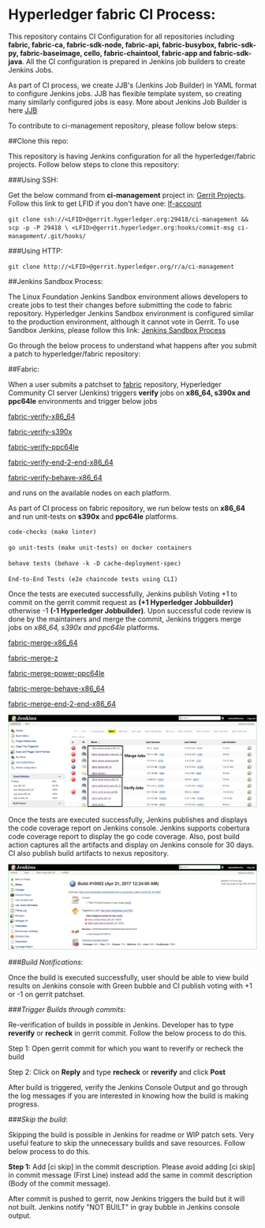 # Hyperledger fabric CI Process:

This repository contains CI Configuration for all repositories including **fabric, fabric-ca,
fabric-sdk-node, fabric-api,  fabric-busybox,  fabric-sdk-py,  fabric-baseimage, cello,
fabric-chaintool, fabric-app and  fabric-sdk-java**.
All the CI configuration is prepared in Jenkins job builders to create Jenkins Jobs.

As part of CI process, we create JJB's (Jenkins Job Builder) in YAML format to configure Jenkins jobs.
JJB has flexible template system, so creating many similarly configured jobs is easy.
More about Jenkins Job Builder is here [JJB](https://docs.openstack.org/infra/jenkins-job-builder/)

To contribute to ci-management repository, please follow below steps:

##Clone this repo:

This repository is having Jenkins configuration for all the hyperledger/fabric projects.
Follow below steps to clone this repository:

###Using SSH:

Get the below command from **ci-management** project in:
[Gerrit Projects](https://gerrit.hyperledger.org/r/#/admin/projects/).
Follow this link to get LFID if you don't have one:
[lf-account](http://hyperledger-fabric.readthedocs.io/en/latest/Gerrit/lf-account/)

`git clone ssh://<LFID>@gerrit.hyperledger.org:29418/ci-management && scp -p -P 29418 \
<LFID>@gerrit.hyperledger.org:hooks/commit-msg ci-management/.git/hooks/`

###Using HTTP:

`git clone http://<LFID>@gerrit.hyperledger.org/r/a/ci-management`

##Jenkins Sandbox Process:

The Linux Foundation Jenkins Sandbox environment allows developers to create jobs to test their
changes before submitting the code to fabric repository. Hyperledger Jenkins Sandbox environment
is configured similar to the production environment, although it cannot vote in Gerrit.
To use Sandbox Jenkins, please follow this link:
[Jenkins Sandbox Process](https://github.com/hyperledger/ci-management/blob/master/Sandbox_Setup.md)

Go through the below process to understand what happens after you submit a patch to
hyperledger/fabric repository:

##Fabric:

When a user submits a patchset to [fabric](https://gerrit.hyperledger.org/r/#/admin/projects/fabric)
repository, Hyperledger Community CI server (Jenkins) triggers **verify** jobs on
**x86_64, s390x and ppc64le** environments and trigger below jobs

[fabric-verify-x86_64](https://jenkins.hyperledger.org/view/fabric/job/fabric-verify-x86_64/)

[fabric-verify-s390x](https://jenkins.hyperledger.org/view/fabric/job/fabric-verify-z/)

[fabric-verify-ppc64le](https://jenkins.hyperledger.org/view/fabric/job/fabric-verify-power-ppc64le/)

[fabric-verify-end-2-end-x86_64](https://jenkins.hyperledger.org/view/fabric/job/fabric-verify-end-2-end-x86_64/)

[fabric-verify-behave-x86_64](https://jenkins.hyperledger.org/view/fabric/job/fabric-verify-behave-x86_64/)

and runs on the available nodes on each platform.

As part of CI process on fabric repository, we run below tests on **x86_64** and run unit-tests on
**s390x** and **ppc64le** platforms.

    code-checks (make linter)

    go unit-tests (make unit-tests) on docker containers

    behave tests (behave -k -D cache-deployment-spec)

    End-to-End Tests (e2e chaincode tests using CLI)

Once the tests are executed successfully, Jenkins publish Voting +1 to commit on the gerrit commit
request as **(+1 Hyperledger Jobbuilder)** otherwise -1 **(-1 Hyperledger Jobbuilder)**.
Upon successful code review is done by the maintainers and merge the commit, Jenkins triggers merge
jobs on *x86_64, s390x and ppc64le* platforms.

[fabric-merge-x86_64](https://jenkins.hyperledger.org/view/fabric/job/fabric-merge-x86_64/)

[fabric-merge-z](https://jenkins.hyperledger.org/view/fabric/job/fabric-merge-z/)

[fabric-merge-power-ppc64le](https://jenkins.hyperledger.org/view/fabric/job/fabric-merge-power-ppc64le/)

[fabric-merge-behave-x86_64](https://jenkins.hyperledger.org/view/fabric/job/fabric-merge-behave-x86_64/)

[fabric-merge-end-2-end-x86_64](https://jenkins.hyperledger.org/view/fabric/job/fabric-merge-end-2-end-x86_64/)

![Views](views.png)

Once the tests are executed successfully, Jenkins publishes and displays the code coverage report on
Jenkins console. Jenkins supports cobertura code coverage report to display the go code coverage.
Also, post build action captures all the artifacts and display on Jenkins console for 30 days. CI also
publish build artifacts to nexus repository.

![ConsoleOutPut](console.png)

###*Build Notifications*:

Once the build is executed successfully, user should be able to view build results on Jenkins console
with Green bubble and CI publish voting with +1 or -1 on gerrit patchset.

###*Trigger Builds through commits*:

Re-verification of builds in possible in Jenkins. Developer has to type **reverify** or **recheck**
in gerrit commit. Follow the below process to do this.

Step 1: Open gerrit commit for which you want to reverify or recheck the build

Step 2: Click on **Reply** and type **recheck** or **reverify** and click **Post**

After build is triggered, verify the Jenkins Console Output and go through the log messages if you
are interested in knowing how the build is making progress.

###*Skip the build*:

Skipping the build is possible in Jenkins for readme or WIP patch sets. Very useful feature to skip
the unnecessary builds and save resources. Follow below process to do this.

**Step 1:** Add [ci skip] in the commit description. Please avoid adding [ci skip] in commit message
(First Line) instead add the same in commit description (Body of the commit message).

After commit is pushed to gerrit, now Jenkins triggers the build but it will not built.
Jenkins notify "NOT BUILT" in gray bubble in Jenkins console output.
